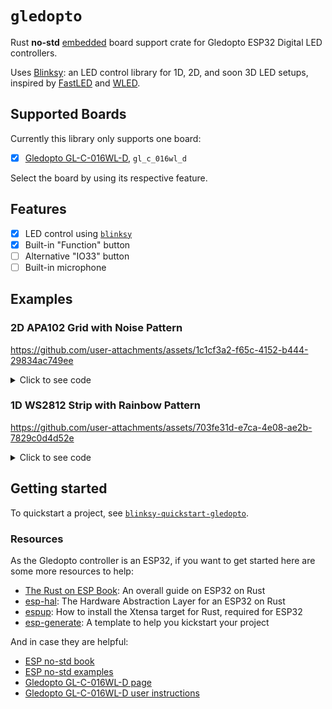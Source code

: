 # `gledopto`

Rust **no-std** [embedded](https://github.com/rust-embedded/awesome-embedded-rust) board support crate for Gledopto ESP32 Digital LED controllers.

Uses [Blinksy](https://github.com/ahdinosaur/blinksy): an LED control library for 1D, 2D, and soon 3D LED setups, inspired by [FastLED](https://fastled.io/) and [WLED](https://kno.wled.ge/).

## Supported Boards

Currently this library only supports one board:

- [x] [Gledopto GL-C-016WL-D](https://www.gledopto.eu/gledopto-esp32-wled-uart_1), `gl_c_016wl_d`

Select the board by using its respective feature.

## Features

- [x] LED control using [`blinksy`](https://github.com/ahdinosaur/blinksy)
- [x] Built-in "Function" button
- [ ] Alternative "IO33" button
- [ ] Built-in microphone

## Examples

### 2D APA102 Grid with Noise Pattern

https://github.com/user-attachments/assets/1c1cf3a2-f65c-4152-b444-29834ac749ee

<details>
<summary>
    Click to see code
</summary>

```rust
#![no_std]
#![no_main]

use blinksy::{
    layout::{Shape2d, Vec2},
    layout2d,
    patterns::noise::{noise_fns, Noise2d, NoiseParams},
    ControlBuilder,
};
use gledopto::{apa102, board, elapsed, main};

#[main]
fn main() -> ! {
    let p = board!();

    layout2d!(
        Layout,
        [Shape2d::Grid {
            start: Vec2::new(-1., -1.),
            row_end: Vec2::new(1., -1.),
            col_end: Vec2::new(-1., 1.),
            row_pixel_count: 16,
            col_pixel_count: 16,
            serpentine: true,
        }]
    );
    let mut control = ControlBuilder::new_2d()
        .with_layout::<Layout>()
        .with_pattern::<Noise2d<noise_fns::Perlin>>(NoiseParams {
            ..Default::default()
        })
        .with_driver(apa102!(p))
        .build();

    control.set_brightness(0.1);

    loop {
        let elapsed_in_ms = elapsed().as_millis();
        control.tick(elapsed_in_ms).unwrap();
    }
}
```

</details>

### 1D WS2812 Strip with Rainbow Pattern

https://github.com/user-attachments/assets/703fe31d-e7ca-4e08-ae2b-7829c0d4d52e

<details>
<summary>
    Click to see code
</summary>

```rust
#![no_std]
#![no_main]

use blinksy::{
    layout::Layout1d,
    layout1d,
    patterns::rainbow::{Rainbow, RainbowParams},
    ControlBuilder,
};
use gledopto::{board, elapsed, main, ws2812};

#[main]
fn main() -> ! {
    let p = board!();

    layout1d!(Layout, 60 * 5);

    let mut control = ControlBuilder::new_1d()
        .with_layout::<Layout>()
        .with_pattern::<Rainbow>(RainbowParams {
            ..Default::default()
        })
        .with_driver(ws2812!(p, Layout::PIXEL_COUNT))
        .build();

    control.set_brightness(0.2);

    loop {
        let elapsed_in_ms = elapsed().as_millis();
        control.tick(elapsed_in_ms).unwrap();
    }
}
```

</details>

## Getting started

To quickstart a project, see [`blinksy-quickstart-gledopto`][blinksy-quickstart-gledopto].

[blinksy-quickstart-gledopto]: https://github.com/ahdinosaur/blinksy-quickstart-gledopto

### Resources

As the Gledopto controller is an ESP32, if you want to get started here are some more resources to help:

- [The Rust on ESP Book](https://docs.esp-rs.org/book/introduction.html): An overall guide on ESP32 on Rust
- [esp-hal](https://docs.espressif.com/projects/rust/esp-hal/1.0.0-beta.0/esp32/esp_hal/index.html): The Hardware Abstraction Layer for an ESP32 on Rust
- [espup](https://docs.esp-rs.org/book/installation/riscv-and-xtensa.html): How to install the Xtensa target for Rust, required for ESP32
- [esp-generate](https://docs.esp-rs.org/book/writing-your-own-application/generate-project/esp-generate.html): A template to help you kickstart your project

And in case they are helpful:

- [ESP no-std book](https://docs.esp-rs.org/no_std-training)
- [ESP no-std examples](https://github.com/esp-rs/no_std-training)
- [Gledopto GL-C-016WL-D page](https://www.gledopto.eu/gledopto-esp32-wled-uart_1)
- [Gledopto GL-C-016WL-D user instructions](https://www.gledopto.eu/mediafiles/anleitungen/7002-gl-c-016wl-d-eng.pdf)
